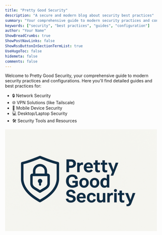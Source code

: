 ```yaml
---
title: "Pretty Good Security"
description: "A secure and modern blog about security best practices"
summary: "Your comprehensive guide to modern security practices and configurations"
keywords: ["security", "best practices", "guides", "configuration"]
author: "Your Name"
ShowBreadCrumbs: true
ShowPostNavLinks: false
ShowRssButtonInSectionTermList: true
UseHugoToc: false
hidemeta: false
comments: false
---
```


Welcome to Pretty Good Security, your comprehensive guide to modern security practices and configurations. Here you'll find detailed guides and best practices for:

- 🔒 Network Security
- 🌐 VPN Solutions (like Tailscale)
- 📱 Mobile Device Security
- 💻 Desktop/Laptop Security
- 🛠️ Security Tools and Resources


![Pretty Good Security logo](/images/prettygoodsecurity.png)